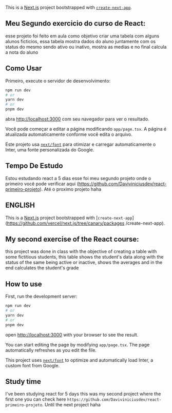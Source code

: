 This is a [Next.js](https://nextjs.org/) project bootstrapped with [`create-next-app`](https://github.com/vercel/next.js/tree/canary/packages/create-next-app).

## Meu Segundo exercicio do curso de React:
esse projeto foi feito em aula como objetivo criar uma tabela com alguns alunos ficticios, essa tabela mostra dados do aluno juntamente com os status do mesmo sendo ativo ou inativo, mostra as medias e no final calcula a nota do aluno
## Como Usar 

Primeiro, execute o servidor de desenvolvimento:

```bash
npm run dev
# or
yarn dev
# or
pnpm dev
```

abra [http://localhost:3000](http://localhost:3000) com seu navegador para ver o resultado.

Você pode começar a editar a página modificando `app/page.tsx`. A página é atualizada automaticamente conforme você edita o arquivo.

Este projeto usa [`next/font`](https://nextjs.org/docs/basic-features/font-optimization) para otimizar e carregar automaticamente o Inter, uma fonte personalizada do Google.

## Tempo De Estudo

Estou estudando react a 5 dias esse foi meu segundo projeto onde o primeiro você pode verificar aqui (https://github.com/Daviviniciusdev/react-primeiro-projeto). Até o proximo projeto haha


## ENGLISH

This is a [Next.js](https://nextjs.org/) project bootstrapped with [`create-next-app`](https://github.com/vercel/next.js/tree/canary/packages /create-next-app).

## My second exercise of the React course:
this project was done in class with the objective of creating a table with some fictitious students, this table shows the student's data along with the status of the same being active or inactive, shows the averages and in the end calculates the student's grade
## How to use

First, run the development server:

```bash
npm run dev
# or
yarn dev
# or
pnpm dev
```

open [http://localhost:3000](http://localhost:3000) with your browser to see the result.

You can start editing the page by modifying `app/page.tsx`. The page automatically refreshes as you edit the file.

This project uses [`next/font`](https://nextjs.org/docs/basic-features/font-optimization) to optimize and automatically load Inter, a custom font from Google.

## Study time

I've been studying react for 5 days this was my second project where the first one you can check here `https://github.com/Daviviniciusdev/react-primeiro-projeto`. Until the next project haha
